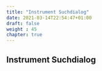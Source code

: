 ```yaml
---
title: "Instrument Suchdialog"
date: 2021-03-14T22:54:47+01:00
draft: false
weight : 45
chapter: true
---
```

## Instrument Suchdialog

